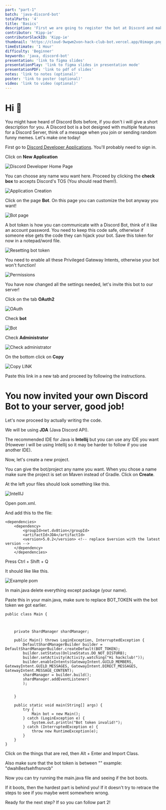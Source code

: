 ```yaml
---
part: "part-1"
batch: 'java-discord-bot'
totalParts: '4'
title: 'Basics'
description: 'First we are going to register the bot at Discord and making the bot run.'
contributor: 'Kipp-ie'
contributorSlackID: 'Kipp-ie'
thumbnail: 'https://cloud-9wqwm2von-hack-club-bot.vercel.app/0image.png'
timeEstimate: '1 Hour'
difficulty: 'Beginner'
keywords: 'java, discord-bot'
presentation: 'link to figma slides'
presentationPlay: 'link to figma slides in presentation mode'
presentationPDF: 'link to pdf of slides'
notes: 'link to notes (optional)'
poster: 'link to poster (optional)'
video: 'link to video (optional)'
---
```


# Hi 👋

You might have heard of Discord Bots before, if you don't i will give a short description for you. A Discord bot is a bot designed with multiple features for a Discord Server, think of a message when you join or sending random funny memes. Let's make one today!

First go to [Discord Developer Applications](https://discord.com/developers/applications). You'll probably need to sign in.

Click on **New Application**

![Discord Developer Home Page](https://cloud-6p1pvbaeh-hack-club-bot.vercel.app/0image.png)

You can choose any name wou want here. Proceed by clicking the **check box** to accepts Discord's TOS (You should read them!).

![Application Creation](https://cloud-cqn2d1ojp-hack-club-bot.vercel.app/0image.png)

Click on the page **Bot**. On this page you can customize the bot anyway you want!

![Bot page](https://cloud-ief8tg9tb-hack-club-bot.vercel.app/0image.png)

A bot token is how you can communicate with a Discord Bot, think of it like an account password. You need to keep this code safe, otherwise if someone else gets the code they can hijack your bot. Save this token for now in a notepad/word file.

![Resetting bot token](https://cloud-69uxismjr-hack-club-bot.vercel.app/0image.png)

You need to enable all these Privileged Gateway Intents, otherwise your bot won't function!

![Permissions](https://cloud-j9k09iazm-hack-club-bot.vercel.app/0image.png)

You have now changed all the settings needed, let's invite this bot to our server!

Click on the tab **OAuth2**

![OAuth](https://cloud-4upqdgtaj-hack-club-bot.vercel.app/0image.png)

Check **bot**

![Bot](https://cloud-1y24aht1v-hack-club-bot.vercel.app/0image.png)

Check **Administrator**

![Check administrator](https://cloud-fitsonnil-hack-club-bot.vercel.app/0image.png)

On the bottom click on **Copy**

![Copy LINK](https://cloud-5ze8tu4h1-hack-club-bot.vercel.app/0image.png)

Paste this link in a new tab and proceed by following the instructions.

# You now invited your own Discord Bot to your server, good job!

Let's now proceed by actually writing the code.

We will be using **JDA** (Java Discord API).

The recommended IDE for Java is **Intellij** but you can use any IDE you want (However i will be using Intellij so it may be harder to follow if you use another IDE).

Now, let's create a new project.

You can give the bot/project any name you want. When you chose a name make sure the project is set on Maven instead of Gradle. Click on **Create**.

At the left your files should look something like this.

![IntellIJ](https://cloud-f4tqhukr8-hack-club-bot.vercel.app/0image.png)

Open pom.xml.

And add this to the file:

```
<dependencies>
    <dependency>
        <groupId>net.dv8tion</groupId>
        <artifactId>JDA</artifactId>
        <version>5.0.2</version> <!-- replace $version with the latest version -->
    </dependency>
    </dependencies>
```

Press Ctrl + Shift + Q

It should like like this.

![Example pom](https://cloud-8k7a2wspb-hack-club-bot.vercel.app/0image.png)

In main.java delete everything except package (your name).

Paste this in your main.java, make sure to replace BOT_TOKEN with the bot token we got earlier.

```
public class Main {



    private ShardManager shardManager;

    public Main() throws LoginException, InterruptedException {
        DefaultShardManagerBuilder builder = DefaultShardManagerBuilder.createDefault(BOT_TOKEN);
        builder.setStatus(OnlineStatus.DO_NOT_DISTURB);
        builder.setActivity(Activity.watching("Hi hackclub!"));
        builder.enableIntents(GatewayIntent.GUILD_MEMBERS, GatewayIntent.GUILD_MESSAGES, GatewayIntent.DIRECT_MESSAGES, GatewayIntent.MESSAGE_CONTENT);
        shardManager = builder.build();
        shardManager.addEventListener(
        );


    }

    public static void main(String[] args) {
        try {
            Main bot = new Main();
        } catch (LoginException e) {
            System.out.println("Bot token invalid!");
        } catch (InterruptedException e) {
            throw new RuntimeException(e);
        }
    }
}
```
Click on the things that are red, then Alt + Enter and Import Class.

Also make sure that the bot token is between "" example: "dwah8esfsehfhsnvcb"

Now you can try running the main.java file and seeing if the bot boots.

If it boots, then the hardest part is behind you! If it doesn't try to retrace the steps to see if you maybe went somewhere wrong.

Ready for the next step? If so you can follow part 2!

















